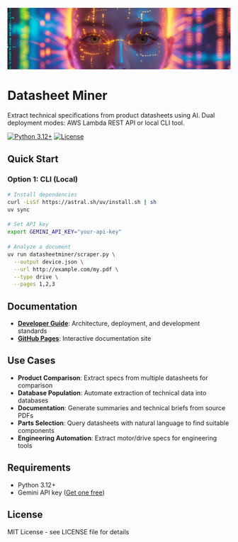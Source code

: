 ![datasheetminer.jpg](docs/datasheetminer.jpg)
# Datasheet Miner

Extract technical specifications from product datasheets using AI. Dual deployment modes: AWS Lambda REST API or local CLI tool.

[![Python 3.12+](https://img.shields.io/badge/python-3.11+-blue.svg)](https://www.python.org/downloads/)
[![License](https://img.shields.io/badge/license-MIT-green.svg)](LICENSE)

## Quick Start

### Option 1: CLI (Local)

```bash
# Install dependencies
curl -LsSf https://astral.sh/uv/install.sh | sh
uv sync

# Set API key
export GEMINI_API_KEY="your-api-key"

# Analyze a document
uv run datasheetminer/scraper.py \
  --output device.json \
  --url http://example.com/my.pdf \
  --type drive \
  --pages 1,2,3
```

## Documentation

- **[Developer Guide](CLAUDE.md)**: Architecture, deployment, and development standards
- **[GitHub Pages](https://jimothyjohn.github.io/datasheetminer/)**: Interactive documentation site

## Use Cases

- **Product Comparison**: Extract specs from multiple datasheets for comparison
- **Database Population**: Automate extraction of technical data into databases
- **Documentation**: Generate summaries and technical briefs from source PDFs
- **Parts Selection**: Query datasheets with natural language to find suitable components
- **Engineering Automation**: Extract motor/drive specs for engineering tools

## Requirements

- Python 3.12+
- Gemini API key ([Get one free](https://aistudio.google.com/))

## License

MIT License - see LICENSE file for details
